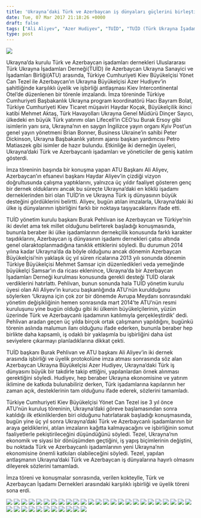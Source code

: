 ```yaml
---
title: 'Ukrayna’daki Türk ve Azerbaycan iş dünyaları güçlerini birleştirdi'
date: Tue, 07 Mar 2017 21:18:26 +0000
draft: false
tags: ["Ali Aliyev", "Azer Hudiyev", "TUİD", "TUİD (Türk Ukrayna İşadamları Derneği)", "Ukrayna", "Ukrayna Azerbaycan iş dünyası", "Ukrayna Türk İş Dünyası", "Ukrayna Türk Toplumu", "Yönet Can Tezel"]
type: post
---
```


![](https://burakpehlivan.org/wp-content/uploads/2017/03/IMG_8737-70-Копировать-1.jpg)




Ukrayna’da kurulu Türk ve Azerbaycan işadamları dernekleri Uluslararası Türk Ukrayna İşadamları Derneği(TUİD) ile Azerbaycan Ukrayna Sanayici ve İşadamları Birliği(ATU) arasında, Türkiye Cumhuriyeti Kiev Büyükelçisi Yönet Can Tezel ile Azerbaycan’ın Ukrayna Büyükelçisi Azer Hudiyev’in şahitliğinde karşılıklı üyelik ve işbirliği antlaşması Kiev Intercontinental Otel’de düzenlenen bir törenle imzalandı. İmza töreninde Türkiye Cumhuriyeti Başbakanlık Ukrayna program koordinatörü Hacı Bayram Bolat, Türkiye Cumhuriyeti Kiev Ticaret müşaviri Haydar Koçak, Büyükelçilik ikinci katibi Mehmet Aktaş, Türk Havayolları Ukrayna Genel Müdürü Dinçer Sayıcı, ülkedeki en büyük Türk yatırımı olan Lifecell’in CEO’su Burak Ersoy gibi isimlerin yanı sıra, Ukrayna’nın en saygın İngilizce yayın organı Kyiv Post’un genel yayın yönetmeni Brian Bonner, Business Ukraine’in sahibi Peter Dickinson, Ukrayna Başbakanlık yatırım ajansı başkan yardımcısı Petro Matiaszek gibi isimler de hazır bulundu. Etkinliğe iki derneğin üyeleri, Ukrayna’daki Türk ve Azerbaycanlı işadamları ve yöneticiler de geniş katılım gösterdi.




İmza töreninin başında bir konuşma yapan ATU Başkanı Ali Aliyev, Azerbaycan’ın efsanevi başkanı Haydar Aliyev’in çizdiği vizyon doğrultusunda çalışma yaptıklarını, yalnızca üç yıldır faaliyet gösteren genç bir dernek olduklarını ancak bu süreçte Ukrayna’daki en köklü işadamı derneklerinden biri olan TUİD’in ve Ukrayna Türk iş dünyasının büyük desteğini gördüklerini belirtti. Aliyev, bugün atılan imzalarla, Ukrayna’daki iki ülke iş dünyalarının işbirliğini farklı bir noktaya taşıyacaklarını ifade etti.




TUİD yönetim kurulu başkanı Burak Pehlivan ise Azerbaycan ve Türkiye’nin iki devlet ama tek millet olduğunu belirterek başladığı konuşmasında, bununla beraber iki ülke işadamlarının dernekçilik konusunda farklı karakter taşıdıklarını, Azerbaycan iş dünyasının işadamı dernekleri çatısı altında genel olaraktoplanmadığına tanıklık ettiklerini söyledi. Bu durumun 2014 yılına kadar Ukrayna’da da böyle olduğunu ancak dönemin Azerbaycan Büyükelçisi’nin yaklaşık üç yıl süren ricalarına 2013 yılı sonunda dönemin Türkiye Büyükelçisi Mehmet Samsar için düzenledikleri veda yemeğinde büyükelçi Samsar’ın da ricası eklenince, Ukrayna’da bir Azerbaycan İşadamları Derneği kurulması konusunda gerekli desteği TUİD olarak verdiklerini hatırlattı. Pehlivan, bunun sonunda hala TUİD yönetim kurulu üyesi olan Ali Aliyev’in kurucu başkanlığında ATU’nün kurulduğunu söylerken ‘Ukrayna için çok zor bir dönemde Avrupa Meydanı sonrasındaki yönetim değişikliğinin hemen sonrasında mart 2014’te ATU’nün resmi kuruluşunu yine bugün olduğu gibi iki ülkenin büyükelçilerinin, yüzün üzerinde Türk ve Azerbaycanlı işadamının katılımıyla gerçekleştirdik’ dedi. Pehlivan aradan geçen üç yılda birçok ortak çalışmanın yapıldığını, bugünkü törenin aslında malumun ilanı olduğunu ifade ederken, bununla beraber hep birlikte daha kapsamlı, iş odaklı bir yaklaşımla bu işbirliğini daha üst seviyelere çıkarmayı planladıklarına dikkat çekti.




TUİD başkanı Burak Pehlivan ve ATU başkanı Ali Aliyev’in iki dernek arasında işbirliği ve üyelik protokolüne imza atması sonrasında söz alan Azerbaycan Ukrayna Büyükelçisi Azer Hudiyev, Ukrayna’daki Türk iş dünyasını büyük bir takdirle takip ettiğini, yapılanlardan örnek alınması gerektiğini söyledi. Hudiyev, hep beraber Ukrayna ekonomisine ve yatırım iklimine de katkıda bulunabiliriz derken, Türk işadamlarına kapılarının her zaman açık, desteklerinin tam olduğunu ifade ederek, sözlerini tamamladı.




Türkiye Cumhuriyeti Kiev Büyükelçisi Yönet Can Tezel ise 3 yıl önce ATU’nün kuruluş töreninin, Ukrayna’daki göreve başlamasından sonra katıldığı ilk etkinliklerden biri olduğunu hatırlatarak başladığı konuşmasında, bugün yine üç yıl sonra Ukrayna’daki Türk ve Azerbaycanlı işadamlarının bir araya geldiklerini, atılan imzaların kağıtta kalmayacağını ve işbirliğinin somut faaliyetlerle pekiştirileceğini düşündüğünü söyledi. Tezel, Ukrayna’nın ekonomik ve siyasi bir dönüşümden geçtiğini, iş yapış biçimlerinin değiştini, bu noktada Türk ve Azerbaycanlı işadamlarının yeni Ukrayna’nın ekonomisine önemli katkıları olabileceğini söyledi. Tezel, yapılan antlaşmanın Ukrayna’daki Türk ve Azerbaycan iş dünyalarına hayırlı olmasını dileyerek sözlerini tamamladı.




İmza töreni ve konuşmalar sonrasında, verilen kokteylle, Türk ve Azerbaycan İşadamı Dernekleri arasındaki karşılıklı işbirliği ve üyelik töreni sona erdi.




![](https://burakpehlivan.org/wp-content/uploads/2017/03/IMG_8593-6-Копировать.jpg) ![](https://burakpehlivan.org/wp-content/uploads/2017/03/IMG_8595-8-Копировать.jpg) ![](https://burakpehlivan.org/wp-content/uploads/2017/03/IMG_8597-9-Копировать.jpg) ![](https://burakpehlivan.org/wp-content/uploads/2017/03/IMG_8610-13-Копировать.jpg) ![](https://burakpehlivan.org/wp-content/uploads/2017/03/IMG_8617-17-Копировать.jpg) ![](https://burakpehlivan.org/wp-content/uploads/2017/03/IMG_8621-19-Копировать.jpg) ![](https://burakpehlivan.org/wp-content/uploads/2017/03/IMG_8636-27-Копировать.jpg) ![](https://burakpehlivan.org/wp-content/uploads/2017/03/IMG_8639-30-Копировать.jpg) ![](https://burakpehlivan.org/wp-content/uploads/2017/03/IMG_8650-35-Копировать.jpg) ![](https://burakpehlivan.org/wp-content/uploads/2017/03/IMG_8656-38-Копировать.jpg) ![](https://burakpehlivan.org/wp-content/uploads/2017/03/IMG_8657-39-Копировать.jpg) ![](https://burakpehlivan.org/wp-content/uploads/2017/03/IMG_8670-45-Копировать.jpg) ![](https://burakpehlivan.org/wp-content/uploads/2017/03/IMG_8673-47-Копировать.jpg) ![](https://burakpehlivan.org/wp-content/uploads/2017/03/IMG_8676-49-Копировать.jpg) ![](https://burakpehlivan.org/wp-content/uploads/2017/03/IMG_8683-52-Копировать.jpg) ![](https://burakpehlivan.org/wp-content/uploads/2017/03/IMG_8700-58-Копировать.jpg) ![](https://burakpehlivan.org/wp-content/uploads/2017/03/IMG_8718-62-Копировать.jpg) ![](https://burakpehlivan.org/wp-content/uploads/2017/03/IMG_8737-70-Копировать.jpg) ![](https://burakpehlivan.org/wp-content/uploads/2017/03/IMG_8744-73-Копировать.jpg) ![](https://burakpehlivan.org/wp-content/uploads/2017/03/IMG_8754-76-Копировать.jpg) ![](https://burakpehlivan.org/wp-content/uploads/2017/03/IMG_8759-79-Копировать.jpg) ![](https://burakpehlivan.org/wp-content/uploads/2017/03/IMG_8780-96-Копировать.jpg) ![](https://burakpehlivan.org/wp-content/uploads/2017/03/IMG_8782-98-Копировать.jpg) ![](https://burakpehlivan.org/wp-content/uploads/2017/03/IMG_8794-108-Копировать.jpg) ![](https://burakpehlivan.org/wp-content/uploads/2017/03/IMG_8798-111-Копировать.jpg)  ![](https://burakpehlivan.org/wp-content/uploads/2017/03/IMG_8812-120-Копировать.jpg) ![](https://burakpehlivan.org/wp-content/uploads/2017/03/IMG_8817-125-Копировать.jpg) ![](https://burakpehlivan.org/wp-content/uploads/2017/03/IMG_8819-126-Копировать.jpg) ![](https://burakpehlivan.org/wp-content/uploads/2017/03/IMG_8832-132-Копировать.jpg) ![](https://burakpehlivan.org/wp-content/uploads/2017/03/IMG_8835-134-Копировать.jpg) ![](https://burakpehlivan.org/wp-content/uploads/2017/03/IMG_8838-136-Копировать.jpg) ![](https://burakpehlivan.org/wp-content/uploads/2017/03/IMG_8841-137-Копировать.jpg) ![](https://burakpehlivan.org/wp-content/uploads/2017/03/IMG_8843-139-Копировать.jpg) ![](https://burakpehlivan.org/wp-content/uploads/2017/03/IMG_8846-140-Копировать.jpg) ![](https://burakpehlivan.org/wp-content/uploads/2017/03/IMG_8850-142-Копировать.jpg) ![](https://burakpehlivan.org/wp-content/uploads/2017/03/IMG_8853-144-Копировать.jpg)